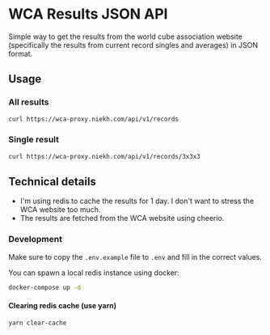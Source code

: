 # WCA Results JSON API

Simple way to get the results from the world cube association website (specifically the results from current record singles and averages) in JSON format.

## Usage

### All results

```bash
curl https://wca-proxy.niekh.com/api/v1/records
```

### Single result

```bash
curl https://wca-proxy.niekh.com/api/v1/records/3x3x3
```

## Technical details

- I'm using redis to cache the results for 1 day. I don't want to stress the WCA website too much.
- The results are fetched from the WCA website using cheerio.

### Development

Make sure to copy the `.env.example` file to `.env` and fill in the correct values.

You can spawn a local redis instance using docker:

```bash
docker-compose up -d
```

#### Clearing redis cache (use yarn)

```bash
yarn clear-cache
```
